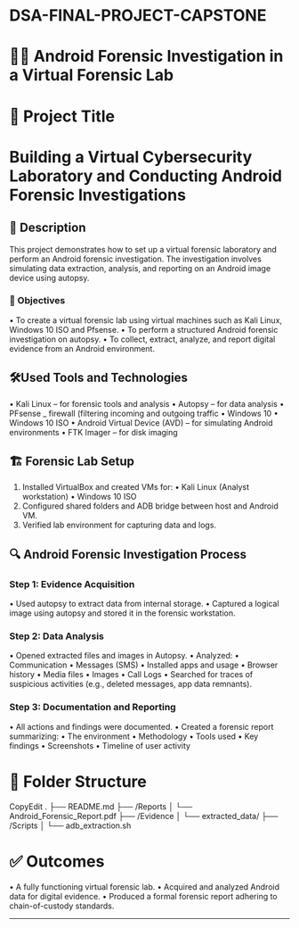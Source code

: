 # DSA-FINAL-PROJECT-CAPSTONE
# 🕵️‍♂️ Android Forensic Investigation in a Virtual Forensic Lab
# 📌 Project Title
# Building a Virtual Cybersecurity Laboratory and Conducting Android Forensic Investigations
## 📝 Description
This project demonstrates how to set up a virtual forensic laboratory and perform an Android forensic investigation. The investigation involves simulating data extraction, analysis, and reporting on an Android image device using autopsy.
### 🎯 Objectives
•	To create a virtual forensic lab using virtual machines such as Kali Linux, Windows 10 ISO and Pfsense.
•	To perform a structured Android forensic investigation on autopsy.
•	To collect, extract, analyze, and report digital evidence from an Android environment.
## 🛠Used Tools and Technologies
•	Kali Linux – for forensic tools and analysis
•	Autopsy – for data analysis
•	PFsense   _ firewall (filtering incoming and outgoing traffic
•	Windows 10
•	Windows 10 ISO
•	Android Virtual Device (AVD)  – for simulating Android environments
•	FTK Imager – for disk imaging

## 🏗️ Forensic Lab Setup
1.	Installed VirtualBox and created VMs for:
•	Kali Linux (Analyst workstation)
•	Windows 10 ISO
2.	Configured shared folders and ADB bridge between host and Android VM.
3.	Verified lab environment for capturing data and logs.
## 🔍 Android Forensic Investigation Process
### Step 1: Evidence Acquisition
•	Used autopsy to extract data from internal storage.
•	Captured a logical image using autopsy and stored it in the forensic workstation.
### Step 2: Data Analysis
•	Opened extracted files and images in Autopsy.
•	Analyzed:
•	Communication
•	Messages (SMS)
•	Installed apps and usage
•	Browser history
•	Media files
•	Images
•	Call Logs
•	Searched for traces of suspicious activities (e.g., deleted messages, app data remnants).
### Step 3: Documentation and Reporting
•	All actions and findings were documented.
•	Created a forensic report summarizing:
•	The environment
•	Methodology
•	Tools used
•	Key findings
•	Screenshots
•	Timeline of user activity
# 📁 Folder Structure
CopyEdit
.
├── README.md
├── /Reports
│   └── Android_Forensic_Report.pdf
├── /Evidence
│   └── extracted_data/
├── /Scripts
│   └── adb_extraction.sh
# ✅ Outcomes
•	A fully functioning virtual forensic lab.
•	Acquired and analyzed Android data for digital evidence.
•	Produced a formal forensic report adhering to chain-of-custody standards.
 
________________________________________


